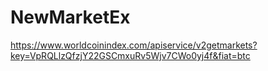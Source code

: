 # NewMarketEx

https://www.worldcoinindex.com/apiservice/v2getmarkets?key=VpRQLlzQfzjY22GSCmxuRv5Wjv7CWo0yj4f&fiat=btc
